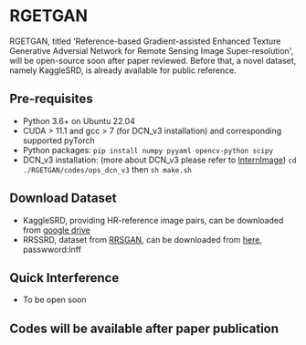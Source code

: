 # RGETGAN
RGETGAN, titled 'Reference-based Gradient-assisted Enhanced Texture Generative Adversial Network for Remote Sensing Image Super-resolution', will be open-source soon after paper reviewed. 
Before that, a novel dataset, namely KaggleSRD, is already available for public reference. 


## Pre-requisites
* Python 3.6+ on Ubuntu 22.04
* CUDA > 11.1 and gcc > 7 (for DCN_v3 installation) and corresponding supported pyTorch
* Python packages: `pip install numpy pyyaml opencv-python scipy`
* DCN_v3 installation: (more about DCN_v3 please refer to [InternImage](https://github.com/OpenGVLab/InternImage)) `cd ./RGETGAN/codes/ops_dcn_v3` then `sh make.sh`


## Download Dataset
- KaggleSRD, providing HR-reference image pairs, can be downloaded from [google drive](https://drive.google.com/file/d/1LydosS8NQeloly5vU7TX-vr1fZks6AXz/view?usp=drive_link)
- RRSSRD, dataset from [RRSGAN](https://github.com/dongrunmin/RRSGAN), can be downloaded from [here](https://pan.baidu.com/share/init?surl=M5HAlb9DqO5IOWQexETFaw), passwword:lnff


## Quick Interference
- To be open soon



## Codes will be available after paper publication
